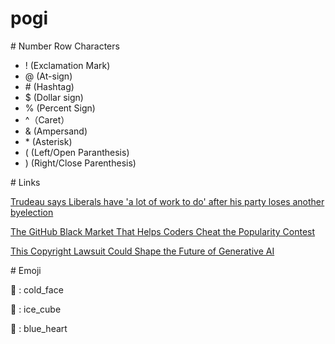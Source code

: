 # pogi

\# Number Row Characters
* ! (Exclamation Mark)
* @ (At-sign)
* \# (Hashtag)
* $ (Dollar sign)
* % (Percent Sign)
* ^（Caret）
* & (Ampersand)
* \* (Asterisk)
* ( (Left/Open Paranthesis)
* ) (Right/Close Parenthesis)


\# Links

[Trudeau says Liberals have 'a lot of work to do' after his party loses another byelection](https://www.cbc.ca/news/politics/trudeau-lasalle-emard-verdun-byelection-loss-1.7325534)

[The GitHub Black Market That Helps Coders Cheat the Popularity Contest](https://www.wired.com/story/github-stars-black-market-coders-cheat/)

[This Copyright Lawsuit Could Shape the Future of Generative AI](https://www.wired.com/story/this-copyright-lawsuit-could-shape-the-future-of-generative-ai/)


\# Emoji

🥶 : cold_face

🧊 : ice_cube

💙 : blue_heart
